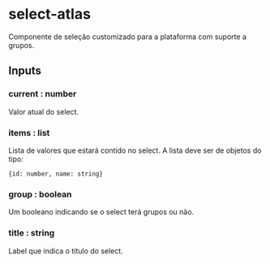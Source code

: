 # select-atlas

Componente de seleção customizado para a plataforma com suporte a grupos. 

## Inputs

### current : number
Valor atual do select. 
### items : list
Lista de valores que estará contido no select. 
A lista deve ser de objetos do tipo:
```
{id: number, name: string}
```
### group : boolean
Um booleano indicando se o select terá grupos ou não.
### title : string
Label que indica o título do select. 
